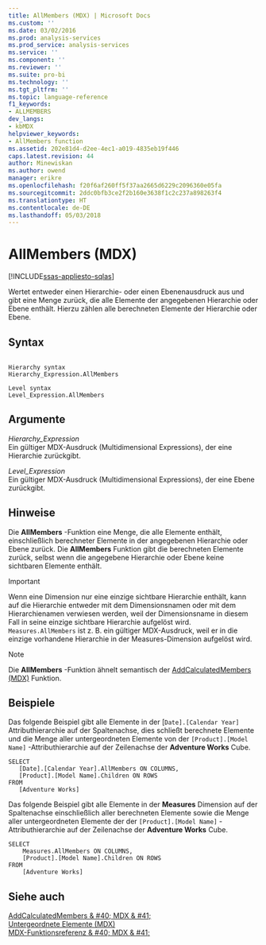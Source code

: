 ```yaml
---
title: AllMembers (MDX) | Microsoft Docs
ms.custom: ''
ms.date: 03/02/2016
ms.prod: analysis-services
ms.prod_service: analysis-services
ms.service: ''
ms.component: ''
ms.reviewer: ''
ms.suite: pro-bi
ms.technology: ''
ms.tgt_pltfrm: ''
ms.topic: language-reference
f1_keywords:
- ALLMEMBERS
dev_langs:
- kbMDX
helpviewer_keywords:
- AllMembers function
ms.assetid: 202e81d4-d2ee-4ec1-a019-4835eb19f446
caps.latest.revision: 44
author: Minewiskan
ms.author: owend
manager: erikre
ms.openlocfilehash: f20f6af260ff5f37aa2665d6229c2096360e05fa
ms.sourcegitcommit: 2ddc0bfb3ce2f2b160e3638f1c2c237a898263f4
ms.translationtype: HT
ms.contentlocale: de-DE
ms.lasthandoff: 05/03/2018
---
```

# <a name="allmembers-mdx"></a>AllMembers (MDX)
[!INCLUDE[ssas-appliesto-sqlas](../includes/ssas-appliesto-sqlas.md)]

  Wertet entweder einen Hierarchie- oder einen Ebenenausdruck aus und gibt eine Menge zurück, die alle Elemente der angegebenen Hierarchie oder Ebene enthält. Hierzu zählen alle berechneten Elemente der Hierarchie oder Ebene.  
  
## <a name="syntax"></a>Syntax  
  
```  
  
Hierarchy syntax  
Hierarchy_Expression.AllMembers  
  
Level syntax  
Level_Expression.AllMembers  
```  
  
## <a name="arguments"></a>Argumente  
 *Hierarchy_Expression*  
 Ein gültiger MDX-Ausdruck (Multidimensional Expressions), der eine Hierarchie zurückgibt.  
  
 *Level_Expression*  
 Ein gültiger MDX-Ausdruck (Multidimensional Expressions), der eine Ebene zurückgibt.  
  
## <a name="remarks"></a>Hinweise  
 Die **AllMembers** -Funktion eine Menge, die alle Elemente enthält, einschließlich berechneter Elemente in der angegebenen Hierarchie oder Ebene zurück. Die **AllMembers** Funktion gibt die berechneten Elemente zurück, selbst wenn die angegebene Hierarchie oder Ebene keine sichtbaren Elemente enthält.  
  
> [!IMPORTANT]  
>  Wenn eine Dimension nur eine einzige sichtbare Hierarchie enthält, kann auf die Hierarchie entweder mit dem Dimensionsnamen oder mit dem Hierarchienamen verwiesen werden, weil der Dimensionsname in diesem Fall in seine einzige sichtbare Hierarchie aufgelöst wird. `Measures.AllMembers` ist z. B. ein gültiger MDX-Ausdruck, weil er in die einzige vorhandene Hierarchie in der Measures-Dimension aufgelöst wird.  
  
> [!NOTE]  
>  Die **AllMembers** -Funktion ähnelt semantisch der [AddCalculatedMembers (MDX)](../mdx/addcalculatedmembers-mdx.md) Funktion.  
  
## <a name="examples"></a>Beispiele  
 Das folgende Beispiel gibt alle Elemente in der [`Date].[Calendar Year]` Attributhierarchie auf der Spaltenachse, dies schließt berechnete Elemente und die Menge aller untergeordneten Elemente von der `[Product].[Model Name]` -Attributhierarchie auf der Zeilenachse der **Adventure Works** Cube.  
  
```  
SELECT  
   [Date].[Calendar Year].AllMembers ON COLUMNS,  
   [Product].[Model Name].Children ON ROWS  
FROM  
   [Adventure Works]  
```  
  
 Das folgende Beispiel gibt alle Elemente in der **Measures** Dimension auf der Spaltenachse einschließlich aller berechneten Elemente sowie die Menge aller untergeordneten Elemente der der `[Product].[Model Name]` -Attributhierarchie auf der Zeilenachse der **Adventure Works** Cube.  
  
```  
SELECT  
    Measures.AllMembers ON COLUMNS,  
    [Product].[Model Name].Children ON ROWS  
FROM  
    [Adventure Works]  
```  
  
## <a name="see-also"></a>Siehe auch  
 [AddCalculatedMembers & #40; MDX & #41;](../mdx/addcalculatedmembers-mdx.md)   
 [Untergeordnete Elemente &#40;MDX&#41;](../mdx/children-mdx.md)   
 [MDX-Funktionsreferenz & #40; MDX & #41;](../mdx/mdx-function-reference-mdx.md)  
  
  
